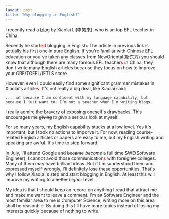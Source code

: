 ```yaml
---
layout: post
title: "Why blogging in English?"
---
```


I recently read a [blog](http://www.lixiaolai.com/archives/11513.html) by Xiaolai Li(李笑来), who is a<s>n</s> top EFL teacher in China.

Recently he start<font color="red">ed</font> blogging in English. The article in previous link is actually his first one in pure English. If you're familiar with Chinese EFL education or you've taken any classes from NewOriental(新东方) you should know that although there are many famous EFL teacher<font color="red">s</font> in China, they don't write many English articles because they focus on how to improve your GRE/TOEFL/IETLS score.

However, even I could easily find some significant grammar mistakes in Xiaolai's article<font color="red">s</font>. It's not really a big deal, like Xiaolai said:

    ... not because I am confident with my language capability, but because I just want to. I’m not a teacher when I’m writing blogs.

I really admire the bravery of exposing oneself's drawbacks. This encourages me <s>giving</s> _to give_ a serious look at myself.

For so many years, my English capability stucks at a low level. Yes it's important, but I took no actions to imporve it. For now, reading course-related English articles or papers are easy to me, but my English writing and speaking are awful. It's time to step forward.

In July, I'll attend Google and <s>became</s> _become_ a full time SWE(Software Engineer), I cannot avoid those communication<font color="red">s</font> with foreign<s>er</s> colleges. Many of them may have brilliant ideas. But if I misunderstood them and expressed myself wrongly, I'll definitely lose these opportunities. That's why I follow Xiaolai's step and start blogging in English. At least this will improve my writing to a <s>better</s> _higher_ level.

My idea is that I should keep a<s>n</s> record on anything I read that attract me and make me want to leave a comment. I'm a<s>n</s> Software Engineer and the most familiar area to me is Computer Science, writing more on this area shall be reasonble. By doing this I'll have more topics instead of losing my interests quickly because of nothing to write.
